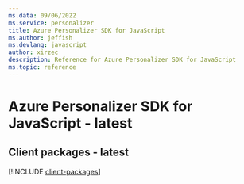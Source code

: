 ```yaml
---
ms.data: 09/06/2022
ms.service: personalizer
title: Azure Personalizer SDK for JavaScript
ms.author: jeffish
ms.devlang: javascript
author: xirzec
description: Reference for Azure Personalizer SDK for JavaScript
ms.topic: reference
---
```

# Azure Personalizer SDK for JavaScript - latest

## Client packages - latest
[!INCLUDE [client-packages](personalizer-client-index.md)]